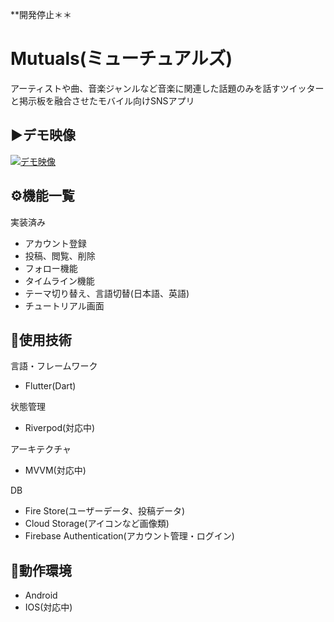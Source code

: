 **開発停止＊＊

# Mutuals(ミューチュアルズ)

アーティストや曲、音楽ジャンルなど音楽に関連した話題のみを話すツイッターと掲示板を融合させたモバイル向けSNSアプリ

## ▶️デモ映像
[![デモ映像](https://imgur.com/0P2nwka.png)](https://www.youtube.com/watch?v=kEos2FNxUaM)

## ⚙️機能一覧

実装済み
- アカウント登録
- 投稿、閲覧、削除
- フォロー機能
- タイムライン機能
- テーマ切り替え、言語切替(日本語、英語)
- チュートリアル画面

## 🔧使用技術

言語・フレームワーク
- Flutter(Dart)

状態管理
- Riverpod(対応中)

アーキテクチャ
- MVVM(対応中)

DB
- Fire Store(ユーザーデータ、投稿データ)
- Cloud Storage(アイコンなど画像類)
- Firebase Authentication(アカウント管理・ログイン)

## 📱動作環境

- Android
- IOS(対応中)
